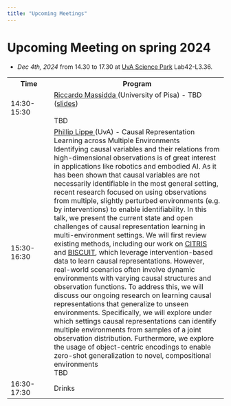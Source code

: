 ```yaml
---
title: "Upcoming Meetings"
---
```


# Upcoming Meeting on spring 2024 

* *Dec 4th, 2024* from 14.30 to 17.30 at [UvA Science Park](https://www.uva.nl/en/shared-content/locaties/en/sciencepark/science-park.html) Lab42-L3.36.

<div style="width: 100%; font-size: smaller; text-align: center; margin-bottom: 8px; margin-top: 8px;">
</div>

<table class="schedule">
    <tr>
        <th style="width:20%">Time</th>
        <th>Program</th>
    </tr>
    <tr class="talk">
        <td>14:30-15:30</td>
        <td> <a href="https://pages.di.unipi.it/massidda/"> Riccardo Massidda </a> (University of Pisa) - TBD (<a href="">slides</a>)
        <br>
        <br>
        TBD
        </td>
    </tr>
      <tr class="talk">
        <td>15:30-16:30</td>
        <td> <a href="https://phlippe.github.io/"> Phillip Lippe </a> (UvA) - Causal Representation Learning across Multiple Environments
        <br>
            Identifying causal variables and their relations from high-dimensional observations is of great interest in applications like robotics and embodied AI. As it has been shown that causal variables are not necessarily identifiable in the most general setting, recent research focused on using observations from multiple, slightly perturbed environments (e.g. by interventions) to enable identifiability. In this talk, we present the current state and open challenges of causal representation learning in multi-environment settings. We will first review existing methods, including our work on <a href ="https://proceedings.mlr.press/v162/lippe22a.html">CITRIS</a> and <a href="https://phlippe.github.io/BISCUIT/">BISCUIT</a>, which leverage intervention-based data to learn causal representations. However, real-world scenarios often involve dynamic environments with varying causal structures and observation functions. To address this, we will discuss our ongoing research on learning causal representations that generalize to unseen environments. Specifically, we will explore under which settings causal representations can identify multiple environments from samples of a joint observation distribution. Furthermore, we explore the usage of object-centric encodings to enable zero-shot generalization to novel, compositional environments
        <br>
        TBD
        </td>
</td>
    </tr>
    <tr class="drinks">
        <td>16:30-17:30</td>
        <td>Drinks</td>
    </tr>
</table>

